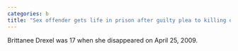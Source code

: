 ```yaml
---
categories: b
title: "Sex offender gets life in prison after guilty plea to killing of upstate NY teen Brittanee Drexel"
---
```

Brittanee Drexel was 17 when she disappeared on April 25, 2009.